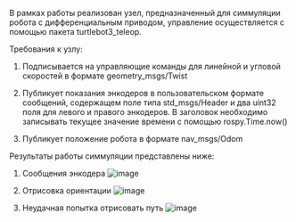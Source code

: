 В рамках работы реализован узел, предназначенный для симмуляции робота с дифференциальным приводом, управление осуществляется с помощью пакета turtlebot3_teleop.

Требования к узлу:
1. Подписывается на управляющие команды для линейной и угловой скоростей в формате geometry_msgs/Twist

2. Публикует показания энкодеров в пользовательском формате сообщений, содержащем поле типа std_msgs/Header и два uint32 поля для левого и правого энкодеров. В заголовок необходимо записывать текущее значение времени с помощью rospy.Time.now()

3. Публикует положение робота в формате nav_msgs/Odom



Результаты работы симмуляции представлены ниже:
1. Сообщения энкодера
![image](https://github.com/YaNeformail/simulation/assets/79791800/06cdb05a-239e-4627-870a-9b875608fe5f)

2. Отрисовка ориентации
![image](https://github.com/YaNeformail/simulation/assets/79791800/562af8fb-e9f9-4a39-8bd7-e83af7f9414e)

3. Неудачная попытка отрисовать путь
![image](https://github.com/YaNeformail/simulation/assets/79791800/3c189897-e432-4c76-af9f-89a151034256)
